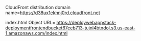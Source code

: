 CloudFront distribution domain name=https://d38ux1ekhnj0rd.cloudfront.net

index.html Object URL= https://deploywebappstack-deploymentfrontendbucket67ceb713-tujnl4btndol.s3.us-east-1.amazonaws.com/index.html
